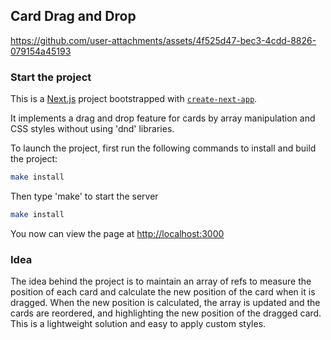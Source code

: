 
## Card Drag and Drop

https://github.com/user-attachments/assets/4f525d47-bec3-4cdd-8826-079154a45193

### Start the project

This is a [Next.js](https://nextjs.org) project bootstrapped with [`create-next-app`](https://nextjs.org/docs/app/api-reference/cli/create-next-app).

It implements a drag and drop feature for cards by array manipulation and CSS styles without using 'dnd' libraries.

To launch the project, first run the following commands to install and build the project:

```bash
make install
```

Then type 'make' to start the server
```bash
make install
```
You now can view the page at [http://localhost:3000](http://localhost:3000)


### Idea
The idea behind the project is to maintain an array of refs to measure the position of each card and calculate the new position of the card when it is dragged. When the new position is calculated, the array is updated and the cards are reordered, and highlighting the new position of the dragged card.
This is a lightweight solution and easy to apply custom styles.
